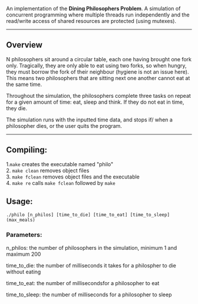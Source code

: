 An implementation of the **Dining Philosophers Problem**. A simulation of concurrent programming where multiple threads run independently and the read/write access of shared resources are protected (using mutexes).

---
## Overview
N philosophers sit around a circular table, each one having brought one fork only. Tragically, they are only able to eat using two forks, so when hungry, they must borrow the fork of their neighbour (hygiene is not an issue here). This means two philosophers that are sitting next one another cannot eat at the same time. 

Throughout the simulation, the philosophers complete three tasks on repeat for a given amount of time: eat, sleep and think. If they do not eat in time, they die.

The simulation runs with the inputted time data, and stops if/ when a philosopher dies, or the user quits the program.

---
## Compiling:  
1.`make` creates the executable named "philo"  
2. `make clean` removes object files  
3. `make fclean` removes object files and the executable  
4. `make re` calls `make fclean` followed by `make`  

## Usage:
```
./philo [n_philos] [time_to_die] [time_to_eat] [time_to_sleep] (max_meals)
```
### Parameters:
n_philos: the number of philosophers in the simulation, minimum 1 and maximum 200

time_to_die: the number of milliseconds it takes for a philospher to die without eating

time_to_eat: the number of millisecondsfor a philosopher to eat

time_to_sleep: the number of milliseconds for a philosopher to sleep
